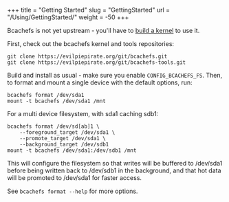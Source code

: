 +++
title = "Getting Started"
slug = "GettingStarted"
url = "/Using/GettingStarted/"
weight = -50
+++

Bcachefs is not yet upstream - you'll have to [build a kernel](https://kernelnewbies.org/KernelBuild) to use it.

First, check out the bcachefs kernel and tools repositories:

```shell
git clone https://evilpiepirate.org/git/bcachefs.git
git clone https://evilpiepirate.org/git/bcachefs-tools.git
```

Build and install as usual - make sure you enable `CONFIG_BCACHEFS_FS`. Then, to
format and mount a single device with the default options, run:

```shell
bcachefs format /dev/sda1
mount -t bcachefs /dev/sda1 /mnt
```

For a multi device filesystem, with sda1 caching sdb1:

```shell
bcachefs format /dev/sd[ab]1 \
    --foreground_target /dev/sda1 \
    --promote_target /dev/sda1 \
    --background_target /dev/sdb1
mount -t bcachefs /dev/sda1:/dev/sdb1 /mnt
```

This will configure the filesystem so that writes will be buffered to /dev/sda1
before being written back to /dev/sdb1 in the background, and that hot data
will be promoted to /dev/sda1 for faster access.

See `bcachefs format --help` for more options.
